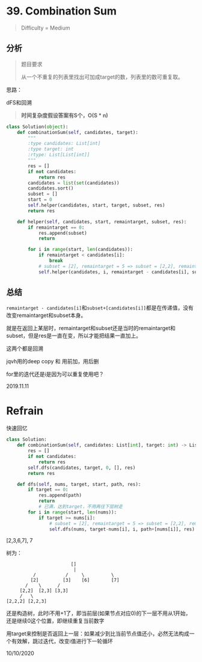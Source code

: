 # 39. Combination Sum
> Difficulty = Medium

## 分析

> 题目要求
> 
> 从一个不重复的列表里找出可加成target的数，列表里的数可重复取。

思路：

dFS和回溯

> **时间复杂度假设答案有S个，O(S * n)**

```python
class Solution(object):
    def combinationSum(self, candidates, target):
        """
        :type candidates: List[int]
        :type target: int
        :rtype: List[List[int]]
        """
        res = []
        if not candidates:
            return res
        candidates = list(set(candidates))
        candidates.sort()
        subset = []
        start = 0
        self.helper(candidates, start, target, subset, res)
        return res

    def helper(self, candidates, start, remaintarget, subset, res):
        if remaintarget == 0:
            res.append(subset)
            return

        for i in range(start, len(candidates)):
            if remaintarget < candidates[i]:
                break
            # subset = [2], remaintarget = 5 => subset = [2,2], remaintarget = 3
            self.helper(candidates, i, remaintarget - candidates[i], subset+[candidates[i]], res)
```

## 总结

`remaintarget - candidates[i]`和`subset+[candidates[i]]`都是在传递值，没有改变remaintarget和subset本身。

就是在返回上某层时，remaintarget和subset还是当时的remaintarget和subset，但是res是一直在变，所以才能把结果一直加上。

这两个都是回溯

jqvh用的deep copy 和 用前加，用后删


for里的迭代还是i是因为可以重复使用吧？

2019.11.11


# Refrain

快速回忆

```python
class Solution:
    def combinationSum(self, candidates: List[int], target: int) -> List[List[int]]:
        res = []
        if not candidates:
            return res
        self.dfs(candidates, target, 0, [], res)
        return res

    def dfs(self, nums, target, start, path, res):
        if target == 0:
            res.append(path)
            return
            # 已满，达到target，不用再往下层树走
        for i in range(start, len(nums)):
            if target >= nums[i]:
                # subset = [2], remaintarget = 5 => subset = [2,2], remaintarget = 3
                self.dfs(nums, target-nums[i], i, path+[nums[i]], res)
```

[2,3,6,7], 7

树为：

```
                        []
                         |
          /           /     \          \
         [2]         [3]    [6]        [7]
       /    \      /
     [2,2]  [2,3] [3,3]
     /   \
[2,2,2] [2,2,3]
```

还是构造树，此时i不用+1了，即当前层(如果节点对应0)的下一层不用从1开始，还是继续0这个位置，即继续重复当前数字

用target来控制是否返回上一层：如果减少到比当前节点值还小，必然无法构成一个有效解，跳过迭代，改变i值进行下一轮循环

10/10/2020
